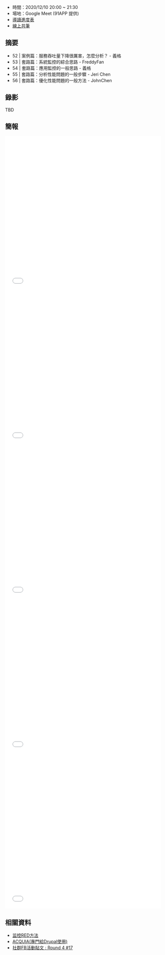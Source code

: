 
* 時間：2020/12/10 20:00 ~ 21:30
* 場地：Google Meet (91APP 提供)
* [導讀進度表](https://lds.guru/9tzsrm)
* [線上共筆](https://hackmd.io/74F8Yy_1T8WAqc3mIhOk5g)

## 摘要

* 52 | 案例篇：服務吞吐量下降很厲害，怎麼分析？ - 義格
* 53 | 套路篇：系統監控的綜合思路 - FreddyFan
* 54 | 套路篇：應用監控的一般思路 - 義格
* 55 | 套路篇：分析性能問題的一般步驟 - Jeri Chen
* 56 | 套路篇：優化性能問題的一般方法 - JohnChen

## 錄影

TBD 

## 簡報

<embed src="/pdf/Linux/52_Service_throughput_drops.pdf" type="application/pdf" width="100%" height="500px" /> 
<embed src="/pdf/Linux/53_System_monitoring.pdf" type="application/pdf" width="100%" height="500px" />
<embed src="/pdf/Linux/54_application_monitoring.pdf" type="application/pdf" width="100%" height="500px" />
<embed src="/pdf/Linux/55_analysis_performance_method.pdf" type="application/pdf" width="100%" height="500px" />
<embed src="/pdf/Linux/56_system_performance_optimization_method.pdf" type="application/pdf" width="100%" height="500px" />


## 相關資料

* [监控RED方法](https://www.jianshu.com/p/20f3428535e3)
* [ACQUIA(專門給Drupal使用)](https://www.acquia.com/)
* [社群FB活動貼文 : Round 4 #17](https://www.facebook.com/groups/sre.taiwan/permalink/1891804660985429/)